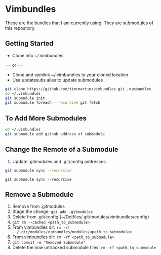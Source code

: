 # Vimbundles

These are the bundles that I am currently using.
They are submodules of this repository.

## Getting Started

* Clone into ~/.vimbundles

== or ==

* Clone and symlink ~/.vimbundles to your cloned location
* Use updatesubs alias to update submodules

```sh
git clone https://github.com/timcmartin/vimbundles.git .vimbundles
cd ~/.vimbundles
git submodule init
git submodule foreach --recursive git fetch
```

## To Add More Submodules

```sh
cd ~/.vimbundles
git submodule add github_address_of_submodule
```

## Change the Remote of a Submodule
1. Update .gitmodules and .git/config addresses.

```sh
git submodule sync --recursive
```

`git submodule sync --recursive`

## Remove a Submodule
1. Remove from .gitmodules
2. Stage the change: `git add .gitmodules`
3. Delete from .git/config (~/Dotfiles/.git/modules/vimbundles/config)
4. `git rm --cached <path_to_submodule>`
5. From vimbundles dir: `rm -rf ../.git/modules/vimbundles/modules/<path_to_submodule>`
5. From vimbundles dir: `rm -rf <path_to_submodule>`
6. `git commit -m "Removed Submodule"`
7. Delete the now untracked submodule files: `rm -rf <path_to_submodule`

